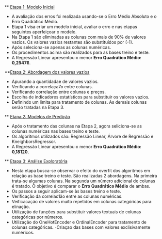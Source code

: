 ** [Etapa 1: Modelo Inicial](https://github.com/nsoledade/HousePrices/blob/main/Etapa1.ipynb)
- A avaliação dos erros foi realizada usando-se o Erro Médio Absoluto e o Erro Quadrático Médio.
- Etapa 1 visa criar um modelo inicial, avaliar o erro e nas etapas seguintes aperfeiçoar o modelo.
- Na Etapa 1 são eliminadas as colunas com mais de 90% de valores vazios. Os valores vazios restantes são substituídos por (-1).
- Após seleciona-se apenas as colunas numéricas.
- Os procedimentos acima são realizados para as bases treino e teste.
- A Regressão Linear apresentou o menor **Erro Quadrático Médio: 0,25476**.


**[Etapa 2: Abordagem dos valores vazios](https://github.com/nsoledade/HousePrices/blob/main/Etapa2.ipynb)
- Apurando a quantidadae de valores vazios.
- Verificando a correlaça7o entre  colunas.
- Verificando correlação entre colunas e preços.
- Escolha de indicadores estatísticos para substituir os valores vazios.
- Definindo um limita para tratamento de colunas. As demais colunas serão tratadas na Etapa 3.

** [Etapa 2: Modelos de Predição](https://github.com/nsoledade/HousePrices/blob/main/Etapa2Modelos.ipynb)
- Após o tratamento das colunas na Etapa 2, agora seliciona-se as colunas numéricas nas bases treino e teste.
- Os algoritmos utilizados são: Regressão Linear, Árvore de Regressão e KneighborsRegressor.
- A Regressão Linear apresentou o menor **Erro Quadrático Médio: 0,18120**.

** [Etapa 3: Análise Exploratória](https://github.com/nsoledade/HousePrices/blob/main/Etapa3_1Modelos.ipynb)
- Nesta etapa busca-se observar o efeito do overfit dos algoritmos em relação as base treino e teste. São realizadas 2 abordagens. Na primeira trata-se algumas colunas. Na segunda um número adicional de colunas é tratado. O objetivo é comparar o **Erro Quadrático Médio** de ambas.
- Os passos a seguir aplicam-se às bases treino e teste.
- Verificação da correlac1ão entre as colunas numéricas.
- Veificacação de valores muito repetidos em colunas categóricas para elinação.
- Utilização de funções para substituir valores textuais de colunas categóricas por números.
- Utilização do OneHotEncoder e OrdinalEncoder para tratamento de colunas categóricas.
-Criaçao das bases com valores exclisivamente numéricos.




